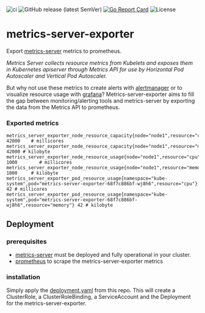 ![ci](https://github.com/ghouscht/metrics-server-exporter/workflows/ci/badge.svg)
![GitHub release (latest SemVer)](https://img.shields.io/github/v/release/ghouscht/metrics-server-exporter)
[![Go Report Card](https://goreportcard.com/badge/github.com/ghouscht/metrics-server-exporter)](https://goreportcard.com/report/github.com/ghouscht/metrics-server-exporter)
![License](https://img.shields.io/github/license/ghouscht/metrics-server-exporter)

# metrics-server-exporter
Export [metrics-server](https://github.com/kubernetes-sigs/metrics-server) metrics to prometheus.

*Metrics Server collects resource metrics from Kubelets and exposes them in Kubernetes apiserver through Metrics API for use by Horizontal Pod Autoscaler and Vertical Pod Autoscaler.*

But why not use these metrics to create alerts with [alertmanager](https://github.com/prometheus/alertmanager) or to visualize resource usage with [grafana](https://github.com/grafana/grafana)? Metrics-server-exporter aims to fill the gap between monitoring/alerting tools and metrics-server by exporting the data from the Metrics API to prometheus.

### Exported metrics
```
metrics_server_exporter_node_resource_capacity{node="node1",resource="cpu"} 42000    # millicores
metrics_server_exporter_node_resource_capacity{node="node1",resource="memory"} 42000 # kilobyte
metrics_server_exporter_node_resource_usage{node="node1",resource="cpu"} 1000        # millicores
metrics_server_exporter_node_resource_usage{node="node1",resource="memory"} 1000     # kilobyte
metrics_server_exporter_pod_resource_usage{namespace="kube-system",pod="metrics-server-exporter-68f7c886bf-wj8h6",resource="cpu"} 42 # millicores
metrics_server_exporter_pod_resource_usage{namespace="kube-system",pod="metrics-server-exporter-68f7c886bf-wj8h6",resource="memory"} 42 # kilobyte

```

## Deployment

### prerequisites
* [metrics-server](https://github.com/kubernetes-sigs/metrics-server) must be deployed and fully operational in your cluster.
* [prometheus](https://github.com/prometheus/prometheus) to scrape the metrics-server-exporter metrics

### installation
Simply apply the [deployment.yaml](https://github.com/ghouscht/metrics-server-exporter/blob/master/deployment.yaml) from this repo. This will create a ClusterRole, a ClusterRoleBinding, a ServiceAccount and the Deployment for the metrics-server-exporter.
